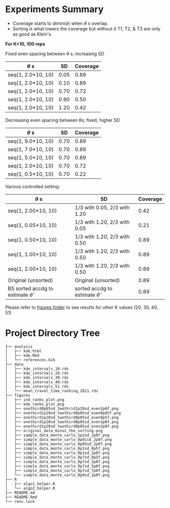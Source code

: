 # Experiments Summary

- Coverage starts to diminish when $\theta$ s overlap.
- Sorting is what lowers the coverage but without it T1, T2, & T3 are only as good as Klein's.

**For K=10, 100 reps**

Fixed even spacing between $\theta$ s; increasing SD

| $\theta$ s      | SD    | Coverage |
|----------------------|-------|----------|
| seq(1, 2.0*10, 10)   | 0.05  | 0.89     |
| seq(1, 2.0*10, 10)   | 0.10  | 0.89     |
| seq(1, 2.0*10, 10)   | 0.70  | 0.72     |
| seq(1, 2.0*10, 10)   | 0.90  | 0.50     |
| seq(1, 2.0*10, 10)   | 1.20  | 0.42     |


Decreasing even spacing between $\theta$s; fixed, higher SD

| $\theta$ s      | SD    | Coverage |
|----------------------|-------|----------|
| seq(1, 9.0*10, 10)   | 0.70  | 0.89     |
| seq(1, 7.0*10, 10)   | 0.70  | 0.89     |
| seq(1, 5.0*10, 10)   | 0.70  | 0.89     |
| seq(1, 2.0*10, 10)   | 0.70  | 0.72     |
| seq(1, 0.5*10, 10)   | 0.70  | 0.22     |

 
Various controlled setting:
 
| $\theta$ s      | SD                      | Coverage |
|----------------------|----------------------------------------|----------|
| seq(1, 2.00*10, 10)  | 1/3 with 0.05, 2/3 with 1.20            | 0.42     |
| seq(1, 0.05*10, 10)  | 1/3 with 1.20, 2/3 with 0.05            | 0.21     |
| seq(1, 0.50*10, 10)  | 1/3 with 1.20, 2/3 with 0.50            | 0.89     |
| seq(1, 1.00*10, 10)  | 1/3 with 1.20, 2/3 with 0.50            | 0.89     |
| seq(1, 2.00*10, 10)  | 1/3 with 1.20, 2/3 with 0.50            | 0.89     |
| Original (unsorted) | Original (unsorted)                      | 0.89     |
| BS sorted accdg to estimate $\hat{\theta}$ | sorted accdg to estimate $\hat{\theta}$               | 0.89     |

Please refer to [figures folder](https://github.com/ShaineRosewel/kde-ranking/tree/master/figures) to see results for other K values (20, 30, 40, 51)


# Project Directory Tree

    ├── analysis
    │   ├── kde.html
    │   ├── kde.Rmd
    │   └── references.bib
    ├── data
    │   ├── kde_intervals_10.rds
    │   ├── kde_intervals_20.rds
    │   ├── kde_intervals_30.rds
    │   ├── kde_intervals_40.rds
    │   ├── kde_intervals_51.rds
    │   └── mean_travel_time_ranking_2011.rds
    ├── figures
    │   ├── ind_ranks_plot.png
    │   ├── kde_ranks_plot.png
    │   ├── onethird0p05sd_twothrid1p20sd_even2p0f.png
    │   ├── onethird1p20sd_twothird0p05sd_even0p05f.png
    │   ├── onethird1p20sd_twothird0p05sd_even0p5f.png
    │   ├── onethird1p20sd_twothird0p05sd_even1p0f.png
    │   ├── onethird1p20sd_twothird0p05sd_even2p0f.png
    │   ├── original_data_minus_the_sorting.png
    │   ├── sample_data_monte_carlo_1p2sd_2p0f.png
    │   ├── simple_data_monte_carlo_0p01sd_2p0f.png
    │   ├── simple_data_monte_carlo_0p05sd_2p0f.png
    │   ├── simple_data_monte_carlo_0p1sd_0p5f.png
    │   ├── simple_data_monte_carlo_0p1sd_2p0f.png
    │   ├── simple_data_monte_carlo_0p7sd_0p5f.png
    │   ├── simple_data_monte_carlo_0p7sd_2p0f.png
    │   ├── simple_data_monte_carlo_0p7sd_5p0f.png
    │   ├── simple_data_monte_carlo_0p7sd_7p0f.png
    │   └── simple_data_monte_carlo_0p9sd_2p0f.png
    ├── R
    │   ├── algo1_helper.R
    │   └── algo2_helper.R
    ├── README.md
    ├── README.Rmd
    └── renv.lock
